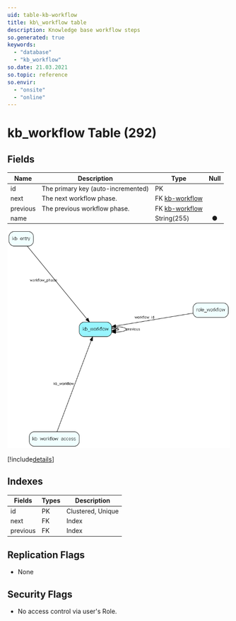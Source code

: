 ```yaml
---
uid: table-kb-workflow
title: kb\_workflow table
description: Knowledge base workflow steps
so.generated: true
keywords:
  - "database"
  - "kb_workflow"
so.date: 21.03.2021
so.topic: reference
so.envir:
  - "onsite"
  - "online"
---
```


# kb\_workflow Table (292)

## Fields

| Name | Description | Type | Null |
|------|-------------|------|:----:|
|id|The primary key (auto-incremented)|PK| |
|next|The next workflow phase.|FK [kb-workflow](kb-workflow.md)| |
|previous|The previous workflow phase.|FK [kb-workflow](kb-workflow.md)| |
|name||String(255)|&#x25CF;|


![kb_workflow table relationship diagram](./media/kb_workflow.png)

[!include[details](./includes/kb-workflow.md)]

## Indexes

| Fields | Types | Description |
|--------|-------|-------------|
|id |PK |Clustered, Unique |
|next |FK |Index |
|previous |FK |Index |

## Replication Flags

* None

## Security Flags

* No access control via user's Role.

